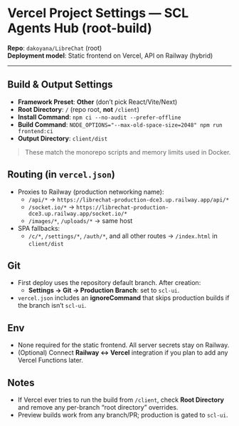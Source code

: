 # Vercel Project Settings — SCL Agents Hub (root-build)

**Repo**: `dakoyana/LibreChat` (root)  
**Deployment model**: Static frontend on Vercel, API on Railway (hybrid)

---

## Build & Output Settings
- **Framework Preset**: **Other** (don’t pick React/Vite/Next)
- **Root Directory**: `/` (repo root, **not** `/client`)
- **Install Command**: `npm ci --no-audit --prefer-offline`
- **Build Command**: `NODE_OPTIONS="--max-old-space-size=2048" npm run frontend:ci`
- **Output Directory**: `client/dist`

> These match the monorepo scripts and memory limits used in Docker.

## Routing (in `vercel.json`)
- Proxies to Railway (production networking name):
  - `/api/*` → `https://librechat-production-dce3.up.railway.app/api/*`
  - `/socket.io/*` → `https://librechat-production-dce3.up.railway.app/socket.io/*`
  - `/images/*`, `/uploads/*` → same host
- SPA fallbacks:
  - `/c/*`, `/settings/*`, `/auth/*`, and all other routes → `/index.html` in `client/dist`

## Git
- First deploy uses the repository default branch. After creation:
  - **Settings → Git → Production Branch**: set to `scl-ui`.
- `vercel.json` includes an **ignoreCommand** that skips production builds if the branch isn’t `scl-ui`.

## Env
- None required for the static frontend. All server secrets stay on Railway.
- (Optional) Connect **Railway ↔ Vercel** integration if you plan to add any Vercel Functions later.

## Notes
- If Vercel ever tries to run the build from `/client`, check **Root Directory** and remove any per-branch “root directory” overrides.
- Preview builds work from any branch/PR; production is gated to `scl-ui`.
